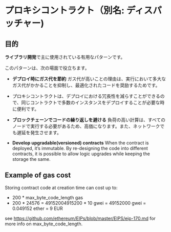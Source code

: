 # プロキシコントラクト（別名: ディスパッチャー)

## 目的

**ライブラリ開発**で主に使用されている有用なパターンです。

このパターンは、次の場面で役立ちます。

- **デプロイ時にガス代を節約**
  ガス代が高いことの理由は、実行において多大なガス代がかかることを抑制し、最適化されたコードを奨励するためです。

- プロキシコントラクトは、デプロイにおける冗長性を減らすことができるので、同じコントラクトで多数のインスタンスをデプロイすることが必要な時に便利です。

- **ブロックチェーンでコードの繰り返しを避ける**
  負荷の高い計算は、すべてのノードで実行する必要があるため、高価になります。また、ネットワークでも遅延を発生させます。

- **Develop upgradable(versioned) contracts**
  When the contract is deployed, it’s immutable. By re-designing the code into different contracts, it is possible to allow logic upgrades while keeping the storage the same.

## Example of gas cost

Storing contract code at creation time can cost up to:

- 200 \* max_byte_code_length gas
- 200 \* 24576 = 49152004915200 \* 10 gwei = 49152000 gwei = 0.049152 ether = 9 EUR

see https://github.com/ethereum/EIPs/blob/master/EIPS/eip-170.md for more info on max_byte_code_length.
